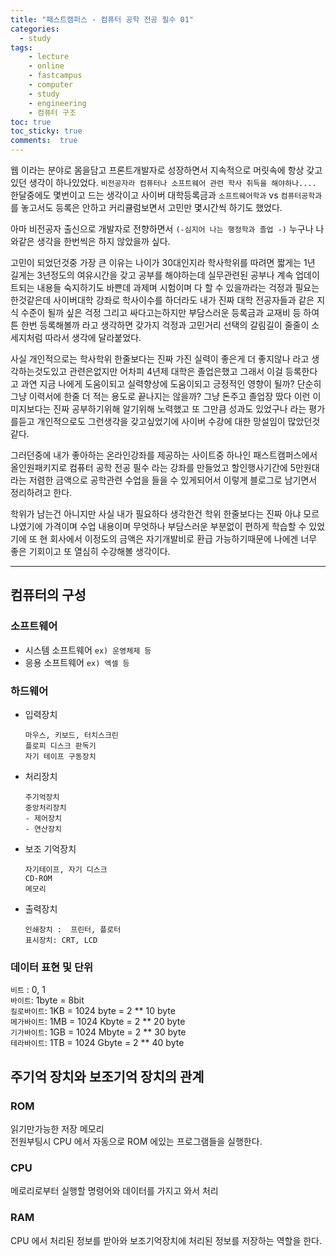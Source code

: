 ```yaml
---
title: "패스트캠퍼스 - 컴퓨터 공학 전공 필수 01"
categories: 
  - study
tags: 
    - lecture
    - online
    - fastcampus
    - computer
    - study
    - engineering
    - 컴퓨터 구조
toc: true
toc_sticky: true
comments:  true
---
```


웹 이라는 분야로 몸을담고 프론트개발자로 성장하면서 지속적으로 머릿속에 항상 갖고 있던 생각이 하나있었다. `비전공자라 컴퓨터나 소프트웨어 관련 학사 취득을 해야하나....` 한달중에도 몇번이고 드는 생각이고 사이버 대학등록금과 `소프트웨어학과` vs `컴퓨터공학과` 를 놓고서도 등록은 안하고 커리큘럼보면서 고민만 몇시간씩 하기도 했었다.  
  
아마 비전공자 출신으로 개발자로 전향하면서 `(-심지어 나는 행정학과 졸업 -)` 누구나 나와같은 생각을 한번씩은 하지 않았을까 싶다.  

고민이 되었던것중 가장 큰 이유는 나이가 30대인지라 학사학위를 따려면 짧게는 1년 길게는 3년정도의 여유시간을 갖고 공부를 해야하는데 실무관련된 공부나 계속 업데이트되는 내용들 숙지하기도 바쁜데 과제며 시험이며 다 할 수 있을까라는 걱정과 필요는 한것같은데 사이버대학 강좌로 학사이수를 하더라도 내가 진짜 대학 전공자들과 같은 지식 수준이 될까 싶은 걱정 그리고 싸다고는하지만 부담스러운 등록금과 교재비 등 하여튼 한번 등록해볼까 라고 생각하면 갖가지 걱정과 고민거리 선택의 갈림길이 줄줄이 소세지처럼 따라서 생각에 달라붙었다.  

사실 개인적으로는 학사학위 한줄보다는 진짜 가진 실력이 좋은게 더 좋지않나 라고 생각하는것도있고 관련은없지만 어차피 4년제 대학은 졸업은했고 그래서 이걸 등록한다고 과연 지금 나에게 도움이되고 실력향상에 도움이되고 긍정적인 영향이 될까? 단순히 그냥 이력서에 한줄 더 적는 용도로 끝나지는 않을까? 그냥 돈주고 졸업장 땄다 이런 이미지보다는 진짜 공부하기위해 알기위해 노력했고 또 그만큼 성과도 있었구나 라는 평가를듣고 개인적으로도 그런생각을 갖고싶었기에 사이버 수강에 대한 망설임이 많았던것같다.  

그러던중에 내가 좋아하는 온라인강좌를 제공하는 사이트중 하나인 패스트캠퍼스에서 올인원패키지로 컴퓨터 공학 전공 필수 라는 강좌를 만들었고 할인행사기간에 5만원대라는 저렴한 금액으로 공학관련 수업을 들을 수 있게되어서 이렇게 블로그로 남기면서 정리하려고 한다.  

학위가 남는건 아니지만 사실 내가 필요하다 생각한건 학위 한줄보다는 진짜 아냐 모르냐였기에 가격이며 수업 내용이며 무엇하나 부담스러운 부분없이 편하게 학습할 수 있었기에 또 현 회사에서 이정도의 금액은 자기개발비로 환급 가능하기때문에 나에겐 너무 좋은 기회이고 또 열심히 수강해볼 생각이다.

---

## 컴퓨터의 구성

### 소프트웨어
- 시스템 소프트웨어 `ex) 운영체제 등`
- 응용 소프트웨어 `ex) 엑셀 등`
  
### 하드웨어
- 입력장치  
    ```
    마우스, 키보드, 터치스크린  
    플로피 디스크 판독기  
    자기 테이프 구동장치  
    ```
- 처리장치
    ```
    주기억장치
    중앙처리장치
    - 제어장치
    - 연산장치
    ```
- 보조 기억장치
    ```
    자기테이프, 자기 디스크
    CD-ROM
    메모리
    ```
- 출력장치
    ```
    인쇄장치 :  프린터, 플로터
    표시장치: CRT, LCD
    ```

### 데이터 표현 및 단위
`비트` : 0, 1  
`바이트`: 1byte = 8bit  
`킬로바이트`: 1KB = 1024 byte = 2 ** 10 byte  
`메가바이트`: 1MB = 1024 Kbyte = 2 ** 20 byte  
`기가바이트`: 1GB = 1024 Mbyte = 2 ** 30 byte  
`테라바이트`: 1TB = 1024 Gbyte = 2 ** 40 byte

## 주기억 장치와 보조기억 장치의 관계

### ROM
읽기만가능한 저장 메모리  
전원부팅시 CPU 에서 자동으로 ROM 에있는 프로그램들을 실행한다.

### CPU
메로리로부터 실행할 명령어와 데이터를 가지고 와서 처리

### RAM
CPU 에서 처리된 정보를 받아와 보조기억장치에 처리된 정보를 저장하는 역할을 한다.

